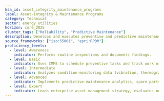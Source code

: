 ```yaml
---
ksa_id: asset_integrity_maintenance_programs
label: Asset-Integrity & Maintenance Programs
category: Technical
sector: energy_utilities
horizon: core_2025
cluster_tags: ["Reliability", "Predictive Maintenance"]
description: Develops and executes preventive and predictive maintenance strategies to maximize asset life, reliability, and safety across generation and grid equipment.
source_frameworks: ["iso:55001", "epri:RPDM"]
proficiency_levels:
  - level: Awareness
    indicator: Performs routine inspections and documents findings.
  - level: Basic
    indicator: Uses CMMS to schedule preventive tasks and track work orders.
  - level: Intermediate
    indicator: Analyzes condition-monitoring data (vibration, thermography) and prioritizes interventions.
  - level: Advanced
    indicator: Implements predictive-maintenance analytics, spare parts optimization, and root-cause analysis.
  - level: Expert
    indicator: Leads enterprise asset-management strategy, evaluates new diagnostics, and benchmarks reliability KPIs.
---
```

